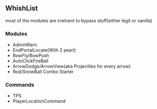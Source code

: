 ## WhishList
most of the modules are irrelvent to bypass stuff(either legit or vanilla)
### Modules
 - AdminWarn
 - EndPortalLocate(With 2 pearl)
 - BowFly/BowPush
 - AutoClickFireBall
 - ArrowDodge/ArrowView(aka Projectlies for every arrow)
 - Rod/SnowBall Combo Starter
### Commands
 - TPS
 - PlayerLocationCommand
